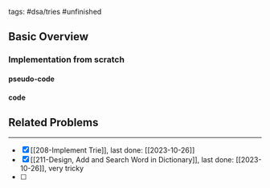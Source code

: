 tags: #dsa/tries #unfinished 
## Basic Overview

### Implementation from scratch
#### pseudo-code

#### code

## Related Problems
---
- [x] [[208-Implement Trie]], last done: [[2023-10-26]]
- [x] [[211-Design, Add and Search Word in Dictionary]], last done: [[2023-10-26]], very tricky
- [ ] 

